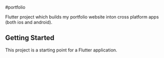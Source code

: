 #portfolio

Flutter project which builds my portfolio website inton cross platform apps (both ios and android).

## Getting Started

This project is a starting point for a Flutter application.




